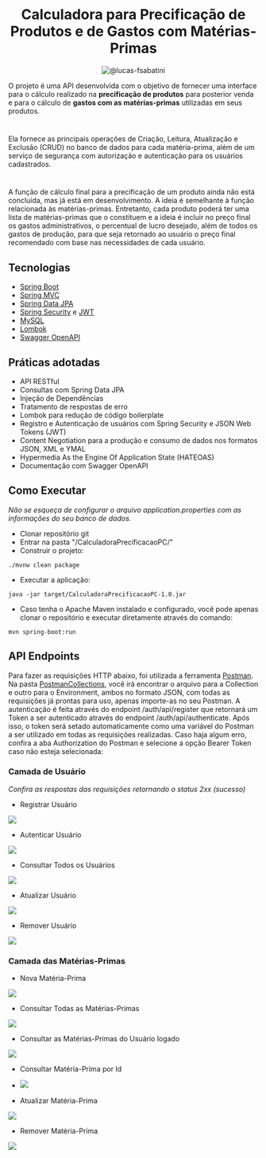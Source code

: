 <h1 align="center">
  Calculadora para Precificação de Produtos e de Gastos com Matérias-Primas
</h1>

<p align="center">
 <img src="https://img.shields.io/static/v1?label=LinkedIn&message=@lucas-frsabatini&color=0e76a8&labelColor=000000" alt="@lucas-fsabatini"/>
</p>

O projeto é uma API desenvolvida com o objetivo de fornecer uma interface para o cálculo realizado na **precificação de produtos** para posterior venda e para o cálculo de **gastos com as matérias-primas** utilizadas em seus produtos.
#
Ela fornece as principais operações de Criação, Leitura, Atualização e Exclusão (CRUD) no banco de dados para cada matéria-prima, além de um serviço de segurança com autorização e autenticação para os usuários cadastrados.
#
A função de cálculo final para a precificação de um produto ainda não está concluída, mas já está em desenvolvimento. A ideia é semelhante à função relacionada às matérias-primas. Entretanto, cada produto poderá ter uma lista de matérias-primas que o constituem e a ideia é incluir no preço final os gastos administrativos, o percentual de lucro desejado, além de todos os gastos de produção, para que seja retornado ao usuário o preço final recomendado com base nas necessidades de cada usuário.

## Tecnologias
 
- [Spring Boot](https://spring.io/projects/spring-boot)
- [Spring MVC](https://docs.spring.io/spring-framework/reference/web/webmvc.html)
- [Spring Data JPA](https://spring.io/projects/spring-data-jpa)
- [Spring Security](https://spring.io/projects/spring-security) e [JWT](https://jwt.io/introduction)
- [MySQL](https://dev.mysql.com/downloads/)
- [Lombok](https://projectlombok.org/)
- [Swagger OpenAPI](https://swagger.io/resources/open-api/)

## Práticas adotadas

- API RESTful
- Consultas com Spring Data JPA
- Injeção de Dependências
- Tratamento de respostas de erro
- Lombok para redução de código boilerplate
- Registro e Autenticação de usuários com Spring Security e JSON Web Tokens (JWT)
- Content Negotiation para a produção e consumo de dados nos formatos JSON, XML e YMAL
- Hypermedia As the Engine Of Application State (HATEOAS)
- Documentação com Swagger OpenAPI

## Como Executar

*Não se esqueça de configurar o arquivo application.properties com as informações do seu banco de dados.*

- Clonar repositório git
- Entrar na pasta "/CalculadoraPrecificacaoPC/"
- Construir o projeto:
```
./mvnw clean package
```
- Executar a aplicação:
```
java -jar target/CalculadoraPrecificacaoPC-1.0.jar
```

- Caso tenha o Apache Maven instalado e configurado, você pode apenas clonar o repositório e executar diretamente através do comando:

```
mvn spring-boot:run
```

## API Endpoints

Para fazer as requisições HTTP abaixo, foi utilizada a ferramenta [Postman](https://www.postman.com/). Na pasta [PostmanCollections](https://github.com/LucasSabatini/CalculadoraParaPrecificacao/tree/master/PostmanCollections), você irá encontrar o arquivo para a Collection e outro para o Environment, ambos no formato JSON, com todas as requisições já prontas para uso, apenas importe-as no seu Postman.
A autenticação é feita através do endpoint /auth/api/register que retornará um Token a ser autenticado através do endpoint /auth/api/authenticate. Após isso, o token será setado automaticamente como uma variável do Postman a ser utilizado em todas as requisições realizadas. Caso haja algum erro, confira a aba Authorization do Postman e selecione a opção Bearer Token caso não esteja selecionada:

### Camada de Usuário

*Confira as respostas das requisições retornando o status 2xx (sucesso)*

- Registrar Usuário

<img src="https://github.com/LucasSabatini/CalculadoraParaPrecificacao/blob/master/RecursosPostman/RegisterUser.png">

- Autenticar Usuário

<img src="https://github.com/LucasSabatini/CalculadoraParaPrecificacao/blob/master/RecursosPostman/AuthenticateUser.png">

- Consultar Todos os Usuários

<img src="https://github.com/LucasSabatini/CalculadoraParaPrecificacao/blob/master/RecursosPostman/GetAllUsers.png">

- Atualizar Usuário

<img src="https://github.com/LucasSabatini/CalculadoraParaPrecificacao/blob/master/RecursosPostman/UpdateUser.png">

- Remover Usuário

<img src="https://github.com/LucasSabatini/CalculadoraParaPrecificacao/blob/master/RecursosPostman/DeleteUser.png">

### Camada das Matérias-Primas

- Nova Matéria-Prima

<img src="https://github.com/LucasSabatini/CalculadoraParaPrecificacao/blob/master/RecursosPostman/AddRawMaterial.png">

- Consultar Todas as Matérias-Primas

<img src="https://github.com/LucasSabatini/CalculadoraParaPrecificacao/blob/master/RecursosPostman/GetAllRawMaterials.png">

- Consultar as Matérias-Primas do Usuário logado

<img src="https://github.com/LucasSabatini/CalculadoraParaPrecificacao/blob/master/RecursosPostman/GetAllRawMaterialsOfUser.png">

- Consultar Matéria-Prima por Id

- <img src="https://github.com/LucasSabatini/CalculadoraParaPrecificacao/blob/master/RecursosPostman/GetRawMaterialById.png">

- Atualizar Matéria-Prima

<img src="https://github.com/LucasSabatini/CalculadoraParaPrecificacao/blob/master/RecursosPostman/UpdateRawMaterial.png">

- Remover Matéria-Prima

<img src="https://github.com/LucasSabatini/CalculadoraParaPrecificacao/blob/master/RecursosPostman/DeleteRawMaterial.png">
